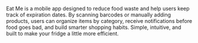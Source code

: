 Eat Me is a mobile app designed to reduce food waste and help users keep track of expiration dates. 
By scanning barcodes or manually adding products, users can organize items by category, receive notifications before food goes bad,
and build smarter shopping habits. Simple, intuitive, and built to make your fridge a little more efficient.
